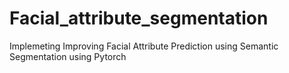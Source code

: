 # Facial_attribute_segmentation
Implemeting Improving Facial Attribute Prediction using Semantic Segmentation using Pytorch
